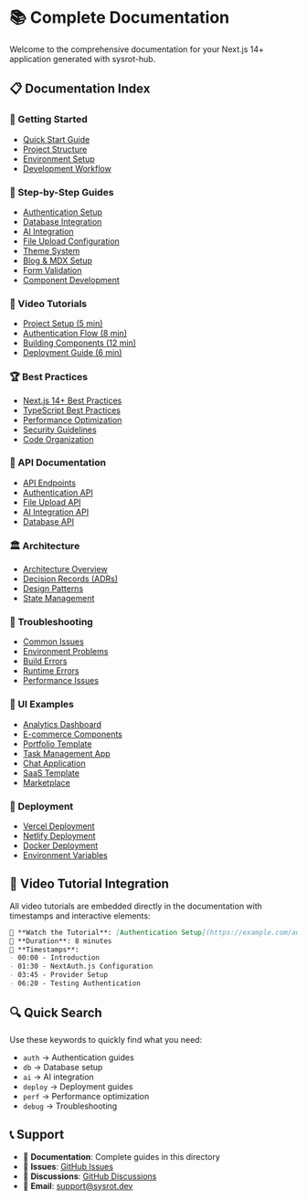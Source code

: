 # 📚 Complete Documentation

Welcome to the comprehensive documentation for your Next.js 14+ application generated with sysrot-hub.

## 📋 Documentation Index

### 🚀 Getting Started
- [Quick Start Guide](./getting-started/quick-start.md)
- [Project Structure](./getting-started/project-structure.md)
- [Environment Setup](./getting-started/environment-setup.md)
- [Development Workflow](./getting-started/development-workflow.md)

### 📖 Step-by-Step Guides
- [Authentication Setup](./guides/authentication-guide.md)
- [Database Integration](./guides/database-guide.md)
- [AI Integration](./guides/ai-integration-guide.md)
- [File Upload Configuration](./guides/file-upload-guide.md)
- [Theme System](./guides/theme-system-guide.md)
- [Blog & MDX Setup](./guides/blog-mdx-guide.md)
- [Form Validation](./guides/form-validation-guide.md)
- [Component Development](./guides/component-development-guide.md)

### 🎥 Video Tutorials
- [Project Setup (5 min)](./videos/project-setup.md)
- [Authentication Flow (8 min)](./videos/authentication-flow.md)
- [Building Components (12 min)](./videos/building-components.md)
- [Deployment Guide (6 min)](./videos/deployment-guide.md)

### 🏆 Best Practices
- [Next.js 14+ Best Practices](./best-practices/nextjs-best-practices.md)
- [TypeScript Best Practices](./best-practices/typescript-best-practices.md)
- [Performance Optimization](./best-practices/performance-optimization.md)
- [Security Guidelines](./best-practices/security-guidelines.md)
- [Code Organization](./best-practices/code-organization.md)

### 🔧 API Documentation
- [API Endpoints](./api/endpoints.md)
- [Authentication API](./api/authentication.md)
- [File Upload API](./api/file-upload.md)
- [AI Integration API](./api/ai-integration.md)
- [Database API](./api/database.md)

### 🏛️ Architecture
- [Architecture Overview](./architecture/overview.md)
- [Decision Records (ADRs)](./architecture/decisions/README.md)
- [Design Patterns](./architecture/design-patterns.md)
- [State Management](./architecture/state-management.md)

### 🐛 Troubleshooting
- [Common Issues](./troubleshooting/common-issues.md)
- [Environment Problems](./troubleshooting/environment-issues.md)
- [Build Errors](./troubleshooting/build-errors.md)
- [Runtime Errors](./troubleshooting/runtime-errors.md)
- [Performance Issues](./troubleshooting/performance-issues.md)

### 🎨 UI Examples
- [Analytics Dashboard](./examples/analytics-dashboard.md)
- [E-commerce Components](./examples/ecommerce.md)
- [Portfolio Template](./examples/portfolio.md)
- [Task Management App](./examples/task-app.md)
- [Chat Application](./examples/chat-app.md)
- [SaaS Template](./examples/saas-template.md)
- [Marketplace](./examples/marketplace.md)

### 🚀 Deployment
- [Vercel Deployment](./deployment/vercel.md)
- [Netlify Deployment](./deployment/netlify.md)
- [Docker Deployment](./deployment/docker.md)
- [Environment Variables](./deployment/environment-variables.md)

## 🎥 Video Tutorial Integration

All video tutorials are embedded directly in the documentation with timestamps and interactive elements:

```markdown
🎥 **Watch the Tutorial**: [Authentication Setup](https://example.com/auth-tutorial)
📝 **Duration**: 8 minutes
🔗 **Timestamps**: 
- 00:00 - Introduction
- 01:30 - NextAuth.js Configuration
- 03:45 - Provider Setup
- 06:20 - Testing Authentication
```

## 🔍 Quick Search

Use these keywords to quickly find what you need:
- `auth` → Authentication guides
- `db` → Database setup
- `ai` → AI integration
- `deploy` → Deployment guides
- `perf` → Performance optimization
- `debug` → Troubleshooting

## 📞 Support

- 📖 **Documentation**: Complete guides in this directory
- 🐛 **Issues**: [GitHub Issues](https://github.com/rotosaurio/sysrotcore/issues)
- 💬 **Discussions**: [GitHub Discussions](https://github.com/rotosaurio/sysrotcore/discussions)
- 📧 **Email**: support@sysrot.dev